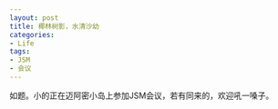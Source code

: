 ```yaml
---
layout: post
title: 椰林树影，水清沙幼
categories:
- Life
tags:
- JSM
- 会议
---
```


如题。小的正在迈阿密小岛上参加JSM会议，若有同来的，欢迎吼一嗓子。

